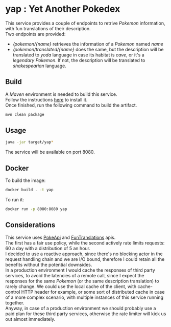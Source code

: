 # yap : Yet Another Pokedex

This service provides a couple of endpoints to retrive *Pokemon* information, with fun translations of their description.  
Two endpoints are provided:
- */pokemon/{name}* retrieves the information of a *Pokemon* named *name*
- */pokemon/translated/{name}* does the same, but the description will be translated to *yoda* language in case its habitat is *cave*, or it's a *legendary* *Pokemon*. If not, the description will be translated to *shakespearian* language.

## Build
A *Maven* environment is needed to build this service.  
Follow the instructions [here](https://maven.apache.org/install.html) to install it.  
Once finished, run the following command to build the artifact.
```sh
mvn clean package
```

## Usage
```sh
java -jar target/yap*
```
The service will be available on port 8080.

## Docker
To build the image:
```sh
docker build . -t yap
```
To run it:
```sh
docker run -p 8080:8080 yap
```

## Considerations
This service uses [PokeApi](https://pokeapi.co/) and [FunTranslations](https://funtranslations.com/) apis.  
The first has a fair use policy, while the second actively rate limits requests: 60 a day with a distribution of 5 an hour.  
I decided to use a reactive approach, since there's no blocking actor in the request handling chain and we are I/O bound, therefore I could retain all the benefits without the potential downsides.  
In a production environment I would cache the responses of third party services, to avoid the latencies of a remote call, since I expect the responses for the same *Pokemon* (or the same description translation) to rarely change. 
We could use the local cache of the client, with cache-control HTTP header for example, or some sort of distributed cache in case of a more complex scenario, with multiple instances of this service running together.  
Anyway, in case of a production environment we should probably use a paid plan for these third party services, otherwise the rate limiter will kick us out almost immediately.  